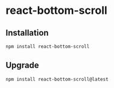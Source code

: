 # react-bottom-scroll


## Installation

```bash
npm install react-bottom-scroll
```

## Upgrade

```bash
npm install react-bottom-scroll@latest
```

